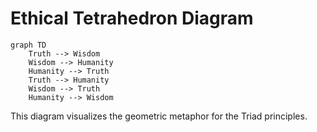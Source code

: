 # Ethical Tetrahedron Diagram

```mermaid
graph TD
    Truth --> Wisdom
    Wisdom --> Humanity
    Humanity --> Truth
    Truth --> Humanity
    Wisdom --> Truth
    Humanity --> Wisdom
```

This diagram visualizes the geometric metaphor for the Triad principles.
